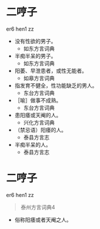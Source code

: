 # 二哼子
er6 hen1 zz
+ 没有性欲的男子。
  * 如东方言词典
+ 半痴半呆的男子。
  * 如东方言词典
+ 阳萎、早泄患者，或性无能者。
  * 如皋方言词典
+ 指发育不健全，性功能缺乏的男人。
  * 东台方言词典
+ ［喻］做事不成熟。
  * 东台方言词典
+ 患阳痿或天阉的人。
  * 兴化方言词典
+ （禁忌语）阳痿的人。
  * 泰县方言志
+ 半痴半呆的人。
  * 泰县方言志

# 二哼子
er6 hen1 zz
> 泰州方言词典4
- 俗称阳痿或者天阉之人。
